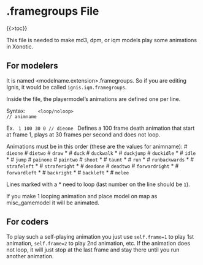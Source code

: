 .framegroups File
=================

{{\>toc}}

This file is needed to make md3, dpm, or iqm models play some animations in Xonotic.

For modelers
------------

It is named <modelname.extension>.framegroups. So if you are editing Ignis, it would be called <code>ignis.iqm.framegroups</code>.

Inside the file, the playermodel’s animations are defined one per line.

Syntax:
<code>
<start frame> <frame count> <fps> <loop/noloop> // animname
</code>

Ex.
<code>
1 100 30 0 // dieone
</code>
Defines a 100 frame death animation that start at frame 1, plays at 30 frames per second and does not loop.

Animations must be in this order (these are the values for animname):
\# <code>dieone</code>
\# <code>dietwo</code>
\# <code>draw</code> \*
\# <code>duck</code>
\# <code>duckwalk</code> \*
\# <code>duckjump</code>
\# <code>duckidle</code> \*
\# <code>idle</code> \*
\# <code>jump</code>
\# <code>painone</code>
\# <code>paintwo</code>
\# <code>shoot</code> \*
\# <code>taunt</code> \*
\# <code>run</code> \*
\# <code>runbackwards</code> \*
\# <code>strafeleft</code> \*
\# <code>straferight</code> \*
\# <code>deadone</code>
\# <code>deadtwo</code>
\# <code>forwardright</code> \*
\# <code>forwardleft</code> \*
\# <code>backright</code> \*
\# <code>backleft</code> \*
\# <code>melee</code>

Lines marked with a \* need to loop (last number on the line should be <code>1</code>).

If you make 1 looping animation and place model on map as misc\_gamemodel it will be animated.

For coders
----------

To play such a self-playing animation you just use <code>self.frame=1</code> to play 1st animation, <code>self.frame=2</code> to play 2nd animation, etc.
If the animation does not loop, it will just stop at the last frame and stay there until you run another animation.
